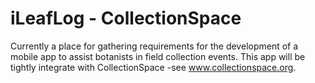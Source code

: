 iLeafLog - CollectionSpace
========

Currently a place for gathering requirements for the development of a mobile app to assist botanists in field collection events.  This app will be tightly integrate with CollectionSpace -see www.collectionspace.org.

